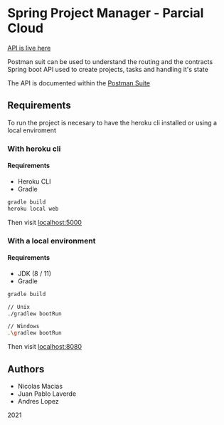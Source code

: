 # Spring Project Manager - Parcial Cloud

[API is live here](https://cloud-taller-1.herokuapp.com/)

Postman suit can be used to understand the routing and the contracts
Spring boot API used to create projects, tasks and handling it's state

The API is documented within the [Postman Suite](https://github.com/JuanPLaverde08/cloud_Trabajo1/blob/master/Taller_cloud_1.postman_collection.json)

## Requirements

To run the project is necesary to have the heroku cli installed or using a local enviroment

### With heroku cli

#### Requirements
- Heroku CLI
- Gradle

```bash
gradle build
heroku local web
```

Then visit [localhost:5000](http://localhost:5000)

### With a local environment

#### Requirements
- JDK (8 / 11)
- Gradle

```bash
gradle build

// Unix
./gradlew bootRun

// Windows
.\gradlew bootRun
```

Then visit [localhost:8080](http://localhost:8080)

## Authors
- Nicolas Macias
- Juan Pablo Laverde
- Andres Lopez

2021

